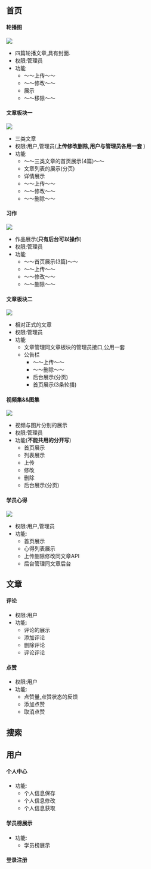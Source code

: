 ## 首页

####  轮播图

![](pic/001.png)

- 四篇轮播文章,具有封面.
- 权限:管理员
- 功能
  - ～～上传～～
  - ～～修改～～
  - 展示
  - ～～移除～～

#### 文章板块一

![](pic/002.png)

- 三类文章
- 权限:用户,管理员(**上传修改删除,用户与管理员各用一套** )
- 功能
  - ～～三类文章的首页展示(4篇)～～
  - 文章列表的展示(分页)
  - 详情展示
  - ～～上传～～
  - ～～修改～～
  - ～～删除～～

#### 习作

![](pic/003.png)

- 作品展示(**只有后台可以操作**)
- 权限:管理员
- 功能
  - ～～首页展示(3篇)～～
  - ～～上传～～
  - ～～修改～～
  - ～～删除～～

#### 文章板块二

![](pic/004.png)

- 相对正式的文章
- 权限:管理员
- 功能
  - 文章管理同文章板块的管理员接口,公用一套
  - 公告栏
    - ～～上传～～
    - ～～删除～～
    - 后台展示(分页)
    - 首页展示(3条轮播)

#### 视频集&&图集

![](pic/005.png)

- 视频与图片分别的展示
- 权限:管理员
- 功能(**不能共用的分开写**)
  - 首页展示
  - 列表展示
  - 上传
  - 修改
  - 删除
  - 后台展示(分页)

#### 学员心得

![](pic/006.png)

- 权限:用户,管理员
- 功能:
  - 首页展示
  - 心得列表展示
  - 上传删除修改同文章API
  - 后台管理同文章后台

## 文章

#### 评论

- 权限:用户
- 功能:
  - 评论的展示
  - 添加评论
  - 删除评论
  - 评论评论

#### 点赞

- 权限:用户
- 功能:
  - 点赞量,点赞状态的反馈
  - 添加点赞
  - 取消点赞

## 搜索

## 用户

#### 个人中心

- 功能:
  - 个人信息保存
  - 个人信息修改
  - 个人信息获取

#### 学员榜展示

- 功能:
  - 学员榜展示

#### 登录注册

